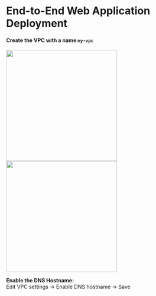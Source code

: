 # End-to-End Web Application Deployment

#### Create the VPC with a name `my-vpc`

<img src="images/img.png" width="300"/>
<img src="images/img_1.png" width="300"/>

**Enable the DNS Hostname:**  
Edit VPC settings → Enable DNS hostname → Save





